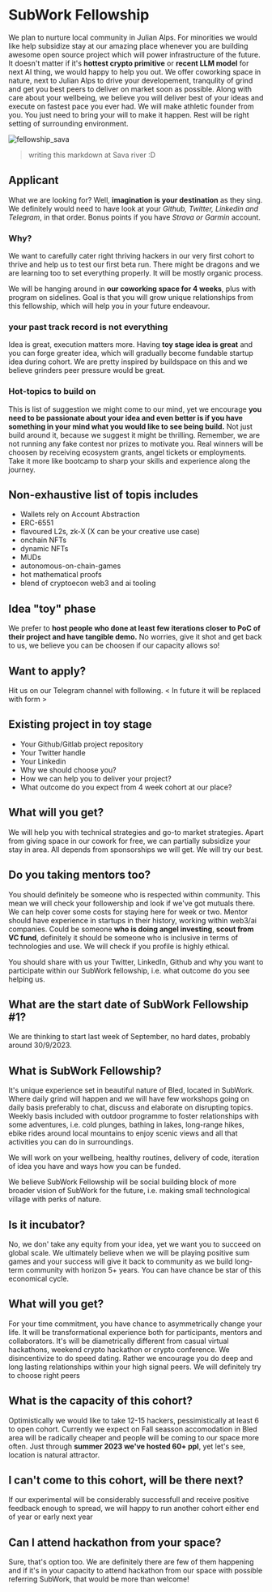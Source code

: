 # SubWork Fellowship

We plan to nurture local community in Julian Alps. For minorities we would like help subsidize stay at our amazing place whenever you are building awesome open source project which will power infrastructure of the future. It doesn't matter if it's **hottest crypto primitive** or **recent LLM model** for next AI thing, we would happy to help you out. We offer coworking space in nature, next to Julian Alps to drive your developement, tranqulity of grind and get you best peers to deliver on market soon as possible. Along with care about your wellbeing, we believe you will deliver best of your ideas and execute on fastest pace you ever had. We will make athletic founder from you. You just need to bring your will to make it happen. Rest will be right setting of surrounding environment.

![fellowship_sava](./pics/fellowship_sava.png)
> writing this markdown at Sava river :D

## Applicant


What we are looking for? Well, **imagination is your destination** as they sing.
We definitely would need to have look at your _Github, Twitter, Linkedin and Telegram_, in that order. 
Bonus points if you have _Strava or Garmin_ account.

### Why?

We want to carefully cater right thriving hackers in our very first cohort to thrive and help us to test our first beta run. There might be dragons and we are learning too to set everything properly. It will be mostly organic process.

We will be hanging around in **our coworking space for 4 weeks**, plus with program on sidelines. 
Goal is that you will grow unique relationships from this fellowship, which will help you in your future endeavour.

### your past track record is not everything

Idea is great, execution matters more. 
Having **toy stage idea is great** and you can forge greater idea, which will gradually become fundable startup idea during cohort.
We are pretty inspired by buildspace on this and we believe grinders peer pressure would be great.

### Hot-topics to build on
This is list of suggestion we might come to our mind, yet we encourage **you need to be passionate about your idea and even better is if you have something in your mind what you would like to see being build.** Not just build around it, because we suggest it might be thrilling. Remember, we are not running any fake contest nor prizes to motivate you. Real winners will be choosen by receiving ecosystem grants, angel tickets or employments. Take it more like bootcamp to sharp your skills and experience along the journey. 

Non-exhaustive list of topis includes
---
- Wallets rely on Account Abstraction
- ERC-6551
- flavoured L2s, zk-X (X can be your creative use case)
- onchain NFTs
- dynamic NFTs
- MUDs
- autonomous-on-chain-games
- hot mathematical proofs
- blend of cryptoecon web3 and ai tooling


Idea "toy" phase
---
We prefer to **host people who done at least few iterations closer to PoC of their project and have tangible demo.** No worries, give it shot and get back to us, we believe you can be choosen if our capacity allows so!

Want to apply?
---

Hit us on our Telegram channel with following. 
< In future it will be replaced with form >

Existing project in toy stage
---
- Your Github/Gitlab project repository
- Your Twitter handle
- Your Linkedin 
- Why we should choose you?
- How we can help you to deliver your project?
- What outcome do you expect from 4 week cohort at our place?


What will you get?
---
We will help you with technical strategies and go-to market strategies. Apart from giving space in our cowork for free, we can partially subsidize your stay in area. All depends from sponsorships we will get. We will try our best.

Do you taking mentors too?
---
You should definitely be someone who is respected within community. This mean we will check your followership and look if we've got mutuals there. We can help cover some costs for staying here for week or two. 
Mentor should have experience in startups in their history, working within web3/ai companies. Could be someone **who is doing angel investing**, **scout from VC fund**, definitely it should be someone who is inclusive in terms of technologies and use. We will check if you profile is highly ethical.

You should share with us your Twitter, LinkedIn, Github and why you want to participate within our SubWork fellowship, i.e. what outcome do you see helping us.

What are the start date of SubWork Fellowship #1?
---
We are thinking to start last week of September, no hard dates, probably around 30/9/2023.

What is SubWork Fellowship?
---
It's unique experience set in beautiful nature of Bled, located in SubWork. Where daily grind will happen and we will have few workshops going on daily basis preferably to chat, discuss and elaborate on disrupting topics. Weekly basis included with outdoor programme to foster relationships with some adventures, i.e. cold plunges, bathing in lakes, long-range hikes, ebike rides around local mountains to enjoy scenic views and all that activities you can do in surroundings.

We will work on your wellbeing, healthy routines, delivery of code, iteration of idea you have and ways how you can be funded.

We believe SubWork Fellowship will be social building block of more broader vision of SubWork for the future, i.e. making small technological village with perks of nature.


Is it incubator?
---
No, we don' take any equity from your idea, yet we want you to succeed on global scale. We ultimately believe when we will be playing positive sum games and your success will give it back to community as we build long-term community with horizon 5+ years. You can have chance be star of this economical cycle.

What will you get?
---
For your time commitment, you have chance to asymmetrically change your life. It will be transformational experience both for participants, mentors and collaborators. It's will be diametrically different from casual virtual hackathons, weekend crypto hackathon or crypto conference. We disincentivize to do speed dating. Rather we encourage you do deep and long lasting relationships within your high signal peers. We will definitely try to choose right peers

What is the capacity of this cohort?
---
Optimistically we would like to take 12-15 hackers, pessimistically at least 6 to open cohort. 
Currently we expect on Fall seasson accomodation in Bled area will be radically cheaper and people will be coming to our space more often. Just through **summer 2023 we've hosted 60+ ppl**, yet let's see, location is natural attractor.

I can't come to this cohort, will be there next?
---
If our experimental will be considerably successfull and receive positive feedback enough to spread, we will happy to run another cohort either end of year or early next year

Can I attend hackathon from your space?
---
Sure, that's option too. We are definitely there are few of them happening and if it's in your capacity to attend hackathon from our space with possible referring SubWork, that would be more than welcome!